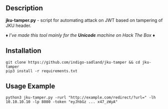 ## Description
**jku-tamper.py** - script for automating attack on JWT based on tampering of JKU header.

♦️ *I've made this tool mainly for the **Unicode** machine on Hack The Box* ♦️

## Installation

`git clone https://github.com/indigo-sadland/jku-tamper && cd jku-tamper` \
`pip3 install -r requirements.txt`

## Usage Example

```     
python3 jku-tamper.py -rurl "http://example.com/redirect/?url=" -lh 10.10.10.10 -lp 8080 -token "eyJhbGz ... x47_zWyA"
```

